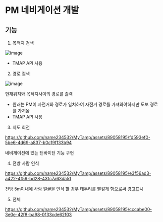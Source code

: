 # PM 네비게이션 개발


## 기능

1. 목적지 검색

![image](https://github.com/name234532/MyTamp/assets/89058195/ec01be54-a194-4948-8bae-e2423e31ab55)

 - TMAP API 사용


2. 경로 검색

![image](https://github.com/name234532/MyTamp/assets/89058195/bd5496af-7799-4256-bd5c-2cad57685d35)

현재위치와 목적지사이의 경로를 출력 
 - 원래는 PM이 자전거와 경로가 일치하여 자전거 경로를 가져와야하지만 도보 경로를 가져옴
 - TMAP API 사용

3. 지도 회전


https://github.com/name234532/MyTamp/assets/89058195/fd593ef0-5be6-4d69-a837-b0c19f133b94

네비게이션에 있는 턴바이턴 기능 구현 

4. 전방 사람 인식


https://github.com/name234532/MyTamp/assets/89058195/e3f56ad3-a422-4f59-bd28-431c7a63da51

전방 5m이내에 사람 얼굴을 인식 할 경우 테두리를 빨갛게 함으로써 경고표시 

5. 전체


https://github.com/name234532/MyTamp/assets/89058195/cccabe00-3e0e-42f8-ba98-0133cde62f03

